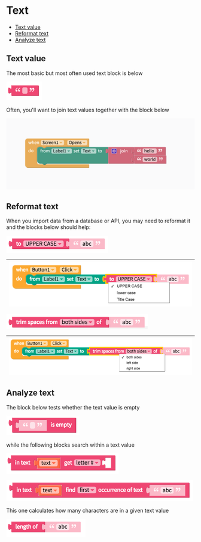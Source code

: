 # Text

* [Text value](text.md#text-value)
* [Reformat text](text.md#reformat-text)
* [Analyze text](text.md#analyze-text)

## Text value

The most basic but most often used text block is below

![](.gitbook/assets/blocks-text-fig-2%20%281%29.png)

Often, you'll want to join text values together with the block below

![The blocks above say that when Screen1 opens, set the text of Label1 to be &quot;hello world&quot;.](.gitbook/assets/image%20%2859%29.png)

## Reformat text

When you import data from a database or API, you may need to reformat it and the blocks below should help:

![](.gitbook/assets/blocks-text-fig-9.png)

| ![](.gitbook/assets/blocks-text-fig-13.png) |
| :--- |


![](.gitbook/assets/blocks-text-fig-10.png)

| ![](.gitbook/assets/blocks-text-fig-15.png) |
| :--- |


## Analyze text

The block below tests whether the text value is empty

![](.gitbook/assets/blocks-text-fig-5.png)

while the following blocks search within a text value

![](.gitbook/assets/blocks-text-fig-1.png)

![](.gitbook/assets/blocks-text-fig-6.png)

This one calculates how many characters are in a given text value

![](.gitbook/assets/blocks-text-fig-4.png)

